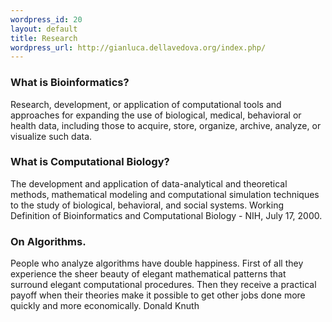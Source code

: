 ```yaml
--- 
wordpress_id: 20
layout: default
title: Research
wordpress_url: http://gianluca.dellavedova.org/index.php/
---
```

<h3>What is Bioinformatics?</h3>
<p>Research, development, or application of computational tools and approaches for expanding the use of biological, medical, behavioral or health data, including those to acquire, store, organize, archive, analyze, or visualize such data.</p>
<h3>What is Computational Biology?</h3>
<p>The development and application of data-analytical and theoretical methods, mathematical modeling and computational simulation techniques to the study of biological, behavioral, and social systems. Working Definition of Bioinformatics and Computational Biology - NIH, July 17, 2000.</p>
<h3>On Algorithms.</h3>
<p>People who analyze algorithms have double happiness. First of all they experience the sheer beauty of elegant mathematical patterns that surround elegant computational procedures. Then they receive a practical payoff when their theories make it possible to get other jobs done more quickly and more economically. Donald Knuth</p>
